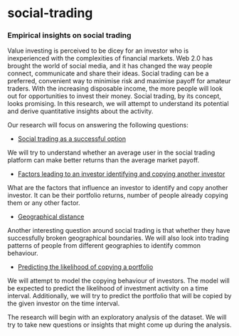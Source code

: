 # social-trading

### Empirical insights on social trading

Value investing is perceived to be dicey for an investor who is inexperienced with the complexities of financial markets. Web 2.0 has brought the world of social media, and it has changed the way people connect, communicate and share their ideas. Social trading can be a preferred, convenient way to minimise risk and maximise payoff for amateur traders. With the increasing disposable income, the more people will look out for opportunities to invest their money. Social trading, by its concept, looks promising. In this research, we will attempt to understand its potential and derive quantitative insights about the activity.

Our research will focus on answering the following questions:

- <u>Social trading as a successful option</u>

We will try to understand whether an average user in the social trading platform can make better returns than the average market payoff.

- <u>Factors leading to an investor identifying and copying another investor</u>

What are the factors that influence an investor to identify and copy another investor. It can be their portfolio returns, number of people already copying them or any other factor.

- <u>Geographical distance</u>

Another interesting question around social trading is that whether they have successfully broken geographical boundaries. We will also look into trading patterns of people from different geographies to identify common behaviour.

- <u>Predicting the likelihood of copying a portfolio</u>

We will attempt to model the copying behaviour of investors. The model will be expected to predict the likelihood of investment activity on a time interval. Additionally, we will try to predict the portfolio that will be copied by the given investor on the time interval.

The research will begin with an exploratory analysis of the dataset. We will try to take new questions or insights that might come up during the analysis.
